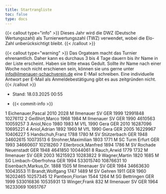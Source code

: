 ```yaml
---
title: Startrangliste
toc: false
type: docs
---
```


{{< callout type="info" >}}
Dieses Jahr wird die DWZ (Deutsche Wertungszahl) als Turnierwertungszahl (TWZ) verwendet, wobei die Elo-Zahl unberücksichtigt bleibt.
{{< /callout >}}

{{< callout type="warning" >}}
Das Orgateam macht das Turnier ehrenamtlich. Daher kann es durchaus 3 bis 4 Tage dauern bis ihr Name in der Liste erscheint. Haben sie bitte etwas Gedult. Sollte ihr Name nach einer Woche noch nicht erschienen sein, können sie uns gerne unter [info@ilmenauer-schachverein.de](mailto:info@ilmenauer-schachverein.de) eine E-Mail schreiben. Eine individuelle Antwort per E-Mail als Anmeldebestätigung gibt es aus zeitgründen nicht.
{{< /callout >}}

- Stand: 18.03.2025 00:55

- {{< commit-info >}}


<startrangliste>
1	Eichenauer,Pascal		2010	2028	M	Ilmenauer SV	GER	1999	12991848	10276112
2	Geißhirt,Marco		1968	1984	M	Ilmenauer SV	GER	1990	4610563	10059257
3	Aniol,Nico		1980	1983	M	VfL 1990 Gera	GER	2010	16287096	10695221
4	Aniol,Adrian		1892	1960	M	VfL 1990 Gera	GER	2005	16229967	10406227
5	Handschuh,Franz		1788	1780	M	SV Stützerbach	GER	1948	34602615	10073513
6	Strohner,Maximilian		1803	1771	M	SC Turm Erfurt	GER	1993	34660607	10218260
7	Ellerbrock,Manfred		1894	1786	M	SV Rochade Neuenstadt	GER	1948	4641850	10044061
8	Rauch,Arwid		1779	1732	M	Ilmenauer SV	GER	2003	16215923	10283822
9	Wagner,Martin		1820	1685	M	SG Limbach-Oberfrohna	GER	1994	533015740	10876631
10	Eisenbach,Markus,Dr.		1888	1505	M	Ilmenauer SV	GER	1984	34663630	10043553
11	Brandt,Wolfgang		1747	1489	M	SV Gehren 1911	GER	1960	16202465	10257345
12	Pantleon,Florian		1544	1264	M	SG Bettringen	GER	1999	533016836	10535931
13	Winger,Frank			832	M	Ilmenauer SV	GER	1964	16233069	10651767
</startrangliste>